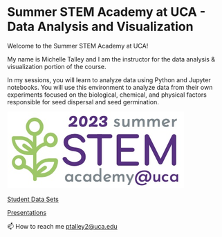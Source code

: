 # Summer STEM Academy at UCA - Data Analysis and Visualization

Welcome to the Summer STEM Academy at UCA!

My name is Michelle Talley and I am the instructor for the data analysis & visualization portion of the course.

In my sessions, you will learn to analyze data using Python and Jupyter notebooks.  You will use this environment to analyze data from their own experiments focused on the biological, chemical, and physical factors responsible for seed dispersal and seed germination. 

[![Check out the website for the camp](./2023%20Logo%20final.jpg)](https://uca.edu/steminstitute/summer-stem-academy/)

[Student Data Sets](https://drive.google.com/drive/folders/1vAnlchRSLpuAf2QAV5eYwtK5YpATmz6E?usp=drive_link)

[Presentations](https://docs.google.com/presentation/d/1wlItqcrnZ6bk1GAgfFeOPMy0vR4lfff4PHUOG41JK98/edit?usp=sharing)



📫 How to reach me ptalley2@uca.edu
